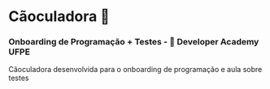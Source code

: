 # Cãoculadora 🐶
### Onboarding de Programação + Testes -  Developer Academy UFPE
Cãoculadora desenvolvida para o onboarding de programação e aula sobre testes
